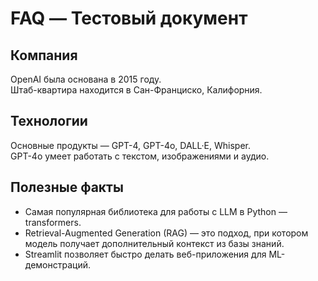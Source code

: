 # FAQ — Тестовый документ

## Компания
OpenAI была основана в 2015 году.  
Штаб-квартира находится в Сан-Франциско, Калифорния.  

## Технологии
Основные продукты — GPT-4, GPT-4o, DALL·E, Whisper.  
GPT-4o умеет работать с текстом, изображениями и аудио.  

## Полезные факты
- Самая популярная библиотека для работы с LLM в Python — transformers.  
- Retrieval-Augmented Generation (RAG) — это подход, при котором модель получает дополнительный контекст из базы знаний.  
- Streamlit позволяет быстро делать веб-приложения для ML-демонстраций.  

